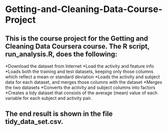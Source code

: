 # Getting-and-Cleaning-Data-Course-Project
## This is the course project for the Getting and Cleaning Data Coursera course. The R script, run_analysis.R, does the following:

 *Download the dataset from Internet
 *Load the activity and feature info
 *Loads both the training and test datasets, keeping only those columns which reflect a mean or standard deviation
 *Loads the activity and subject data for each dataset, and merges those columns with the dataset
 *Merges the two datasets
 *Converts the activity and subject columns into factors
 *Creates a tidy dataset that consists of the average (mean) value of each variable for each subject and activity pair.

## The end result is shown in the file tidy_data_set.csv.
